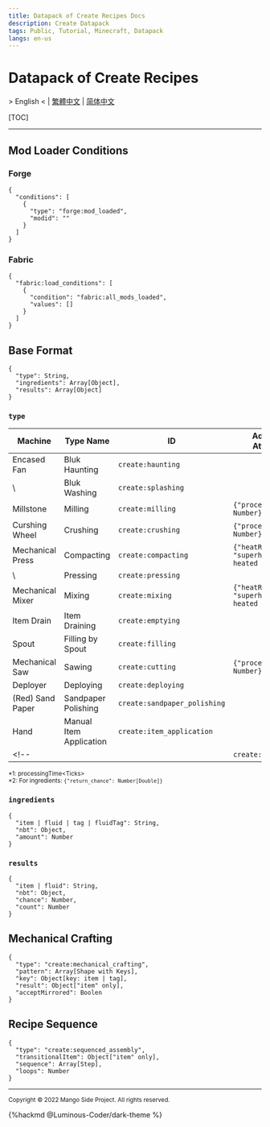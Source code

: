 ```yaml
---
title: Datapack of Create Recipes Docs
description: Create Datapack
tags: Public, Tutorial, Minecraft, Datapack
langs: en-us
---
```


# Datapack of Create Recipes

\> English < | [繁體中文]() | [简体中文]()

[TOC]

---

## Mod Loader Conditions

### Forge
```json=
{
  "conditions": [
    {
      "type": "forge:mod_loaded",
      "modid": ""
    }
  ]
}
```

### Fabric
```json=
{
  "fabric:load_conditions": [
    {
      "condition": "fabric:all_mods_loaded",
      "values": []
    }
  ]
}
```

## Base Format
```json=
{
  "type": String,
  "ingredients": Array[Object],
  "results": Array[Object]
}
```

### `type`
| Machine            | Type Name               | ID                           | Additional Attributes                                  | Remark |
|--------------------|-------------------------|------------------------------|--------------------------------------------------------|--------|
| Encased Fan        | Bluk Haunting           | `create:haunting`            |                                                        |        |
| \                  | Bluk Washing            | `create:splashing`           |                                                        |        |
| Millstone          | Milling                 | `create:milling`             | `{"processingTime": Number}`                           | *1     |
| Curshing Wheel     | Crushing                | `create:crushing`            | `{"processingTime": Number}`                           | *1     |
| Mechanical Press   | Compacting              | `create:compacting`          | `{"heatRequirement": "superheated \| heated \| none"}` |        |
| \                  | Pressing                | `create:pressing`            |                                                        |        |
| Mechanical Mixer   | Mixing                  | `create:mixing`              | `{"heatRequirement": "superheated \| heated \| none"}` | *2     |
| Item Drain         | Item Draining           | `create:emptying`            |                                                        |        |
| Spout              | Filling by Spout        | `create:filling`             |                                                        |        |
| Mechanical Saw     | Sawing                  | `create:cutting`             | `{"processingTime": Number}`                           | *1     |
| Deployer           | Deploying               | `create:deploying`           |                                                        |        |
| (Red) Sand Paper   | Sandpaper Polishing     | `create:sandpaper_polishing` |                                                        |        |
| Hand               | Manual Item Application | `create:item_application`    |                                                        |        |
<!-- |  |  | `create:` |       | -->
<small>*1: processingTime\<Ticks></small>  
<small>*2: For ingredients: `{"return_chance": Number[Double]}`</small>

### `ingredients`
```json=
{
  "item | fluid | tag | fluidTag": String,
  "nbt": Object,
  "amount": Number
}
```

### `results`
```json=
{
  "item | fluid": String,
  "nbt": Object,
  "chance": Number,
  "count": Number
}
```

##  Mechanical Crafting
```json=
{
  "type": "create:mechanical_crafting",
  "pattern": Array[Shape with Keys],
  "key": Object[key: item | tag],
  "result": Object["item" only],
  "acceptMirrored": Boolen
}
```

## Recipe Sequence
```json=
{
  "type": "create:sequenced_assembly",
  "transitionalItem": Object["item" only],
  "sequence": Array[Step],
  "loops": Number
}
```

---

<small>Copyright © 2022 Mango Side Project. All rights reserved.</small>

{%hackmd @Luminous-Coder/dark-theme %}
<!-- the theme made by Luminous-Coder -->
